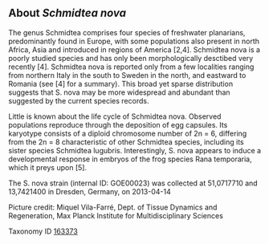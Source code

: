 **About *Schmidtea nova***
-------------------------
The genus Schmidtea comprises four species of freshwater planarians, predominantly found in
Europe, with some populations also present in north Africa, Asia and introduced in regions of
America [2,4]. Schmidtea nova is a poorly studied species and has
only been morphologically desctibed very recently [4]. Schmidtea nova is
reported only from a few localities ranging from northern Italy in the south to Sweden in the
north, and eastward to Romania (see [4] for a summary). This broad yet sparse
distribution suggests that S. nova may be more widespread and abundant than suggested by
the current species records.

Little is known about the life cycle of Schmidtea nova. Observed populations reproduce through
the deposition of egg capsules. Its karyotype consists of a diploid chromosome number of 2n =
6, differing from the 2n = 8 characteristic of other Schmidtea species, including its sister
species Schmidtea lugubris. Interestingly, S. nova appears to induce a developmental response
in embryos of the frog species Rana temporaria, which it preys upon [5].

The S. nova strain (internal ID: GOE00023) was collected at 51,0717710 and 13,7421400 in
Dresden, Germany, on 2013-04-14

Picture credit: Miquel Vila-Farré, Dept. of Tissue Dynamics and Regeneration, Max Planck Institute for Multidisciplinary Sciences

Taxonomy ID [163373](https://www.uniprot.org/taxonomy/163373)

